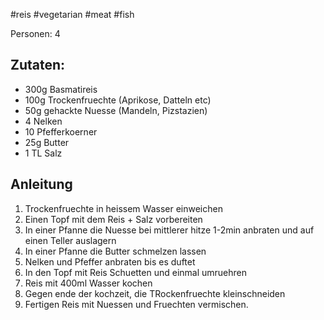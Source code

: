 #reis #vegetarian #meat #fish

Personen: 4

## Zutaten:
* 300g Basmatireis
* 100g Trockenfruechte (Aprikose, Datteln etc)
* 50g gehackte Nuesse (Mandeln, Pizstazien)
* 4 Nelken
* 10 Pfefferkoerner
* 25g Butter
* 1 TL Salz

## Anleitung

1. Trockenfruechte in heissem Wasser einweichen
2. Einen Topf mit dem Reis + Salz vorbereiten
3. In einer Pfanne die Nuesse bei mittlerer hitze 1-2min anbraten und auf einen Teller auslagern
4. In einer Pfanne die Butter schmelzen lassen
5. Nelken und Pfeffer anbraten bis es duftet
6. In den Topf mit Reis Schuetten und einmal umruehren
7. Reis mit 400ml Wasser kochen
8. Gegen ende der kochzeit, die TRockenfruechte kleinschneiden
9. Fertigen Reis mit Nuessen und Fruechten vermischen.

